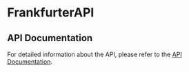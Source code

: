 # FrankfurterAPI

## API Documentation

For detailed information about the API, please refer to the [API Documentation](https://web.postman.co/workspace/291207d5-1073-4eda-b783-3fd9231b4116/documentation/36297486-70d150b6-3982-4849-9111-7f595146df45).
